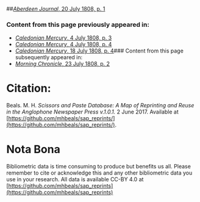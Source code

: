 ##[*Aberdeen Journal*, 20 July 1808, p. 1](https://mhbeals.github.io/sap_html/Aberdeen-Journal/Aberdeen-Journal-20-July-1808-p-1)

### Content from this page previously appeared in:
+ [*Caledonian Mercury*, 4 July 1808, p. 3](https://mhbeals.github.io/sap_html/Caledonian-Mercury/Caledonian-Mercury-4-July-1808-p-3)
+ [*Caledonian Mercury*, 4 July 1808, p. 4](https://mhbeals.github.io/sap_html/Caledonian-Mercury/Caledonian-Mercury-4-July-1808-p-4)
+ [*Caledonian Mercury*, 18 July 1808, p. 4](https://mhbeals.github.io/sap_html/Caledonian-Mercury/Caledonian-Mercury-18-July-1808-p-4)### Content from this page subsequently appeared in:
+ [*Morning Chronicle*, 23 July 1808, p. 2](https://mhbeals.github.io/sap_html/Morning-Chronicle/Morning-Chronicle-23-July-1808-p-2)
                    
# Citation: 

Beals. M. H. *Scissors and Paste Database: A Map of Reprinting and Reuse in the Anglophone Newspaper Press v.1.0.1.* 2 June 2017. Available at [https://github.com/mhbeals/sap_reprints/](https://github.com/mhbeals/sap_reprints/). 
                    
# Nota Bona

Bibliometric data is time consuming to produce but benefits us all. Please remember to cite or acknowledge this and any other bibliometric data you use in your research. All data is available CC-BY 4.0 at [https://github.com/mhbeals/sap_reprints](https://github.com/mhbeals/sap_reprints)